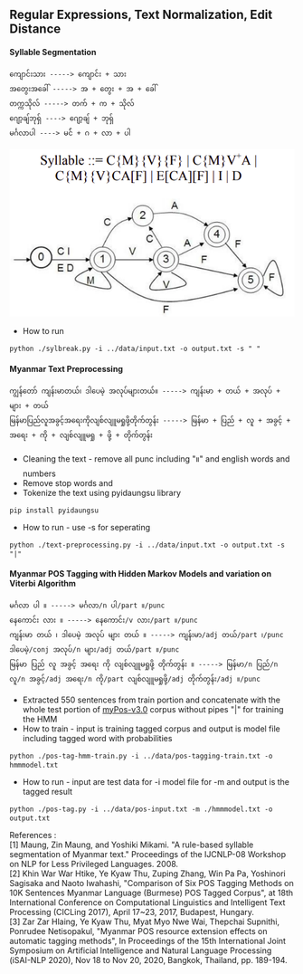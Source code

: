 ## Regular Expressions, Text Normalization, Edit Distance

#### Syllable Segmentation

```text
ကျောင်းသား -----> ကျောင်း + သား 
အတွေးအခေါ် -----> အ + တွေး + အ + ခေါ်
တက္ကသိုလ် -----> တက် + က + သိုလ် 
ဂျော့ချ်ဘုရှ် ----> ဂျော့ချ် + ဘုရှ်  
မင်္ဂလာပါ ----> မင်် + ဂ + လာ + ပါ
```
![syllable_structure](syllable-structure.png)

- How to run
```{r, engine='bash', count_lines}
python ./sylbreak.py -i ../data/input.txt -o output.txt -s " "
```
#### Myanmar Text Preprocessing

```text
ကျွန်တော် ကျန်းမာတယ်၊ ဒါပေမဲ့ အလုပ်များတယ်။ -----> ကျန်းမာ + တယ် + အလုပ် + များ + တယ်
မြန်မာပြည်လူအခွင့်အရေးကိုလျစ်လျူမရှုဖို့တိုက်တွန်း -----> မြန်မာ + ပြည် + လူ + အခွင့် + အရေး + ကို + လျစ်လျူမရှု + ဖို့ + တိုက်တွန်း
```
- Cleaning the text - remove all punc including "။" and english words and numbers
- Remove stop words and
- Tokenize the text using pyidaungsu library 
```{r, engine='bash', count_lines}
pip install pyidaungsu
```
- How to run - use -s for seperating
```{r, engine='bash', count_lines}
python ./text-preprocessing.py -i ../data/input.txt -o output.txt -s "|"
```
#### Myanmar POS Tagging with Hidden Markov Models and variation on Viterbi Algorithm

```text
မင်္ဂလာ ပါ ။ -----> မင်္ဂလာ/n ပါ/part ။/punc
နေကောင်း လား ။ -----> နေကောင်း/v လား/part ။/punc
ကျန်းမာ တယ် ၊ ဒါပေမဲ့ အလုပ် များ တယ် ။ -----> ကျန်းမာ/adj တယ်/part ၊/punc ဒါပေမဲ့/conj အလုပ်/n များ/adj တယ်/part ။/punc
မြန်မာ ပြည် လူ အခွင့် အရေး ကို လျစ်လျူမရှုဖို့ တိုက်တွန်း ။ -----> မြန်မာ/n ပြည်/n လူ/n အခွင့်/adj အရေး/n ကို/part လျစ်လျူမရှုဖို့/adj တိုက်တွန်း/adj ။/punc
```
- Extracted 550 sentences from train portion and concatenate with the whole test portion of [myPos-v3.0](https://github.com/ye-kyaw-thu/myPOS/tree/master/corpus-ver-3.0) corpus without pipes "|" for training the HMM
- How to train - input is training tagged corpus and output is model file including tagged word with probabilities
```{r, engine='bash', count_lines}
python ./pos-tag-hmm-train.py -i ../data/pos-tagging-train.txt -o hmmmodel.txt
```
- How to run - input are test data for -i model file for -m and output is the tagged result
```{r, engine='bash', count_lines}
python ./pos-tag.py -i ../data/pos-input.txt -m ./hmmmodel.txt -o output.txt
```

References : 
<br>
[1] Maung, Zin Maung, and Yoshiki Mikami. "A rule-based syllable segmentation of Myanmar text." Proceedings of the IJCNLP-08 Workshop on NLP for Less Privileged Languages. 2008.
<br>
[2] Khin War War Htike, Ye Kyaw Thu, Zuping Zhang, Win Pa Pa, Yoshinori Sagisaka and Naoto Iwahashi, "Comparison of Six POS Tagging Methods on 10K Sentences Myanmar Language (Burmese) POS Tagged Corpus", at 18th International Conference on Computational Linguistics and Intelligent Text Processing (CICLing 2017), April 17~23, 2017, Budapest, Hungary.
<br>
[3] Zar Zar Hlaing, Ye Kyaw Thu, Myat Myo Nwe Wai, Thepchai Supnithi, Ponrudee Netisopakul, "Myanmar POS resource extension effects on automatic tagging methods", In Proceedings of the 15th International Joint Symposium on Artificial Intelligence and Natural Language Processing (iSAI-NLP 2020), Nov 18 to Nov 20, 2020, Bangkok, Thailand, pp. 189-194. 

